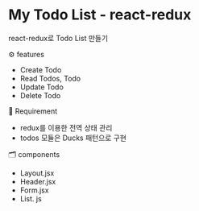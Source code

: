 # My Todo List - react-redux

react-redux로 Todo List 만들기

⚙ features
* Create Todo
* Read Todos, Todo
* Update Todo
* Delete Todo

📌 Requirement
* redux를 이용한 전역 상태 관리
* todos 모듈은 Ducks 패턴으로 구현

🗂 components
* Layout.jsx
* Header.jsx
* Form.jsx
* List. js

